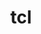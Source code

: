---
title: "tcl"
layout: cache
categories: [package, develop]
meta: {"compilers": ["cce@18.0.0", "gcc@11.4.0", "intel-oneapi-compilers@2025.1.0", "llvm@14.0.0"], "num_specs": 19, "num_specs_by_stack": {"e4s": 4, "e4s-cray-rhel": 3, "e4s-neoverse-v2": 2, "e4s-oneapi": 4, "root": 19, "tutorial": 8}, "oss": ["rhel8", "ubuntu22.04"], "platforms": ["linux"], "stacks": ["e4s", "e4s-cray-rhel", "e4s-neoverse-v2", "e4s-oneapi", "root", "tutorial"], "targets": ["neoverse_v2", "x86_64_v3"], "versions": ["8.6.12"]}
spec_details: [{"compiler": "intel-oneapi-compilers@2025.1.0", "hash": "4qgikhtehygyddkcnp4cwv2stxkxdzmt", "os": "ubuntu22.04", "platform": "linux", "size": "-", "stacks": ["e4s-oneapi", "root"], "target": "x86_64_v3", "variants": ["build_system=autotools"], "versions": ["8.6.12"]}, {"compiler": "cce@18.0.0", "hash": "5mgsxpozpan5kabkwz62dnza4qxoumzx", "os": "rhel8", "platform": "linux", "size": "-", "stacks": ["e4s-cray-rhel", "root"], "target": "x86_64_v3", "variants": ["build_system=autotools"], "versions": ["8.6.12"]}, {"compiler": "gcc@11.4.0", "hash": "6v4by6bkrix6xbcvttw4ags2zy5dfnm2", "os": "ubuntu22.04", "platform": "linux", "size": "-", "stacks": ["e4s", "root"], "target": "x86_64_v3", "variants": ["build_system=autotools"], "versions": ["8.6.12"]}, {"compiler": "gcc@11.4.0", "hash": "6zrnb2b46fqze2qtbl4ls4s7g73r6ktr", "os": "ubuntu22.04", "platform": "linux", "size": "-", "stacks": ["e4s", "root"], "target": "x86_64_v3", "variants": ["build_system=autotools"], "versions": ["8.6.12"]}, {"compiler": "llvm@14.0.0", "hash": "7gvese5kqgewsb7i7fyhztlsox6ty7vc", "os": "ubuntu22.04", "platform": "linux", "size": "-", "stacks": ["root", "tutorial"], "target": "x86_64_v3", "variants": ["build_system=autotools"], "versions": ["8.6.12"]}, {"compiler": "cce@18.0.0", "hash": "a44hjwyrv4cvbhsg5byhph3qgbxtcvo3", "os": "rhel8", "platform": "linux", "size": "-", "stacks": ["e4s-cray-rhel", "root"], "target": "x86_64_v3", "variants": ["build_system=autotools"], "versions": ["8.6.12"]}, {"compiler": "llvm@14.0.0", "hash": "bq4u3gfuruj2oirvqvpsnl5owvzmkq33", "os": "ubuntu22.04", "platform": "linux", "size": "-", "stacks": ["root", "tutorial"], "target": "x86_64_v3", "variants": ["build_system=autotools"], "versions": ["8.6.12"]}, {"compiler": "gcc@11.4.0", "hash": "ecka3yyfsye2ojc4rc4fueboz5nldd4k", "os": "ubuntu22.04", "platform": "linux", "size": "-", "stacks": ["e4s-neoverse-v2", "root"], "target": "neoverse_v2", "variants": ["build_system=autotools"], "versions": ["8.6.12"]}, {"compiler": "llvm@14.0.0", "hash": "eiaplhslyhr3hjqwst6lgzc6it422owx", "os": "ubuntu22.04", "platform": "linux", "size": "-", "stacks": ["root", "tutorial"], "target": "x86_64_v3", "variants": ["build_system=autotools"], "versions": ["8.6.12"]}, {"compiler": "llvm@14.0.0", "hash": "hygl474feqab35zeusw5t722ai4incuh", "os": "ubuntu22.04", "platform": "linux", "size": "-", "stacks": ["root", "tutorial"], "target": "x86_64_v3", "variants": ["build_system=autotools"], "versions": ["8.6.12"]}, {"compiler": "intel-oneapi-compilers@2025.1.0", "hash": "ixd6pngznimfyi27puhxt26fkutqdozx", "os": "ubuntu22.04", "platform": "linux", "size": "-", "stacks": ["e4s-oneapi", "root"], "target": "x86_64_v3", "variants": ["build_system=autotools"], "versions": ["8.6.12"]}, {"compiler": "intel-oneapi-compilers@2025.1.0", "hash": "knvrebqgsm6tvix566efw62sdsqengjo", "os": "ubuntu22.04", "platform": "linux", "size": "-", "stacks": ["e4s-oneapi", "root"], "target": "x86_64_v3", "variants": ["build_system=autotools"], "versions": ["8.6.12"]}, {"compiler": "intel-oneapi-compilers@2025.1.0", "hash": "ndrn2yedfzmzzqduff4bd7b6miuubvrl", "os": "ubuntu22.04", "platform": "linux", "size": "-", "stacks": ["e4s-oneapi", "root"], "target": "x86_64_v3", "variants": ["build_system=autotools"], "versions": ["8.6.12"]}, {"compiler": "gcc@11.4.0", "hash": "oqjbiuzsbudhacephqxiscyklyopqpzc", "os": "ubuntu22.04", "platform": "linux", "size": "-", "stacks": ["e4s", "root", "tutorial"], "target": "x86_64_v3", "variants": ["build_system=autotools"], "versions": ["8.6.12"]}, {"compiler": "cce@18.0.0", "hash": "qfh7dmtunhd4256odygiz6zsmvpfg7fq", "os": "rhel8", "platform": "linux", "size": "-", "stacks": ["e4s-cray-rhel", "root"], "target": "x86_64_v3", "variants": ["build_system=autotools"], "versions": ["8.6.12"]}, {"compiler": "gcc@11.4.0", "hash": "ruydudv2v3rp4ibiizqezspt6ukt73on", "os": "ubuntu22.04", "platform": "linux", "size": "-", "stacks": ["e4s", "root", "tutorial"], "target": "x86_64_v3", "variants": ["build_system=autotools"], "versions": ["8.6.12"]}, {"compiler": "gcc@11.4.0", "hash": "sd5te7e26vxzlspk5pv47nfsrl36f7ht", "os": "ubuntu22.04", "platform": "linux", "size": "-", "stacks": ["root", "tutorial"], "target": "x86_64_v3", "variants": ["build_system=autotools"], "versions": ["8.6.12"]}, {"compiler": "gcc@11.4.0", "hash": "zqcxhoniualxm5dlwezhjduredw6wid5", "os": "ubuntu22.04", "platform": "linux", "size": "-", "stacks": ["root", "tutorial"], "target": "x86_64_v3", "variants": ["build_system=autotools"], "versions": ["8.6.12"]}, {"compiler": "gcc@11.4.0", "hash": "zufnskbhyfrggi4z7fkcjuyu5etmpnq3", "os": "ubuntu22.04", "platform": "linux", "size": "-", "stacks": ["e4s-neoverse-v2", "root"], "target": "neoverse_v2", "variants": ["build_system=autotools"], "versions": ["8.6.12"]}]
---